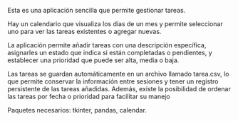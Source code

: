 Esta es una aplicación sencilla que permite gestionar tareas. 

Hay un calendario que visualiza los días de un mes y permite seleccionar uno para ver las tareas existentes o agregar nuevas. 

La aplicación permite añadir tareas con una descripción específica, asignarles un estado que indica si están completadas o pendientes, 
y establecer una prioridad que puede ser alta, media o baja.

Las tareas se guardan automáticamente en un archivo llamado tarea.csv, lo que permite conservar la información entre sesiones y tener un registro persistente de las tareas añadidas.
Además, existe la posibilidad de ordenar las tareas por fecha o prioridad para facilitar su manejo

Paquetes necesarios: tkinter, pandas, calendar.
